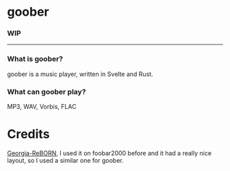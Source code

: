 # goober

### WIP

---

### What is goober?

goober is a music player, written in Svelte and Rust.

### What can goober play?

MP3, WAV, Vorbis, FLAC

# Credits

[Georgia-ReBORN](https://github.com/TT-ReBORN/Georgia-ReBORN), I used it on foobar2000 before and it had a really nice layout, so I used a similar one for goober.

